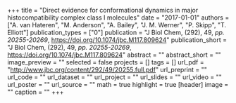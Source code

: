 +++
title = "Direct evidence for conformational dynamics in major histocompatibility complex class I molecules"
date = "2017-01-01"
authors = ["A. van Hateren", "M. Anderson", "A. Bailey", "J. M. Werner", "P. Skipp", "T. Elliott"]
publication_types = ["0"]
publication = "J Biol Chem, (292), 49, _pp. 20255-20269_, https://doi.org/10.1074/jbc.M117.809624"
publication_short = "J Biol Chem, (292), 49, _pp. 20255-20269_, https://doi.org/10.1074/jbc.M117.809624"
abstract = ""
abstract_short = ""
image_preview = ""
selected = false
projects = []
tags = []
url_pdf = "http://www.jbc.org/content/292/49/20255.full.pdf"
url_preprint = ""
url_code = ""
url_dataset = ""
url_project = ""
url_slides = ""
url_video = ""
url_poster = ""
url_source = ""
math = true
highlight = true
[header]
image = ""
caption = ""
+++
